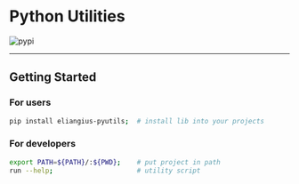 # Python Utilities
![pypi](https://img.shields.io/pypi/v/eliangius-pyutils.svg)

---
## Getting Started

### For users
```sh
pip install eliangius-pyutils;  # install lib into your projects
```

### For developers
```sh
export PATH=${PATH}/:${PWD};    # put project in path
run --help;                     # utility script
```
